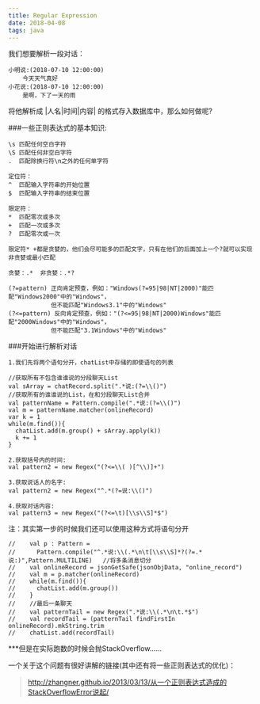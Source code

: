 ```yaml
---
title: Regular Expression
date: 2018-04-08
tags: java
---
```


我们想要解析一段对话：

```
小明说:(2018-07-10 12:00:00)
    今天天气真好
小花说:(2018-07-10 12:00:00)
    是啊，下了一天的雨
```
将他解析成 |人名|时间|内容| 的格式存入数据库中，那么如何做呢?

###一些正则表达式的基本知识:
```
\s 匹配任何空白字符
\S 匹配任何非空白字符
.  匹配除换行符\n之外的任何单字符

```

```
定位符：
^  匹配输入字符串的开始位置
$  匹配输入字符串的结束位置
```

```
限定符：
*  匹配零次或多次
+  匹配一次或多次
?  匹配零次或一次

限定符* +都是贪婪的，他们会尽可能多的匹配文字，只有在他们的后面加上一个?就可以实现非贪婪或最小匹配

贪婪：.*  非贪婪：.*?
```

```
(?=pattern) 正向肯定预查，例如："Windows(?=95|98|NT|2000)"能匹配"Windows2000"中的"Windows"，
            但不能匹配"Windows3.1"中的"Windows"
(?<=pattern) 反向肯定预查，例如："(?<=95|98|NT|2000)Windows"能匹配"2000Windows"中的"Windows"，
            但不能匹配"3.1Windows"中的"Windows"
```

###开始进行解析对话

```
1.我们先将两个语句分开，chatList中存储的即使语句的列表

//获取所有不包含谁谁说的分段聊天List
val sArray = chatRecord.split(".*说:(?=\\()")
//获取所有的谁谁说的List，在和分段聊天List合并
val patternName = Pattern.compile(".*说:(?=\\()")
val m = patternName.matcher(onlineRecord)
var k = 1
while(m.find()){
  chatList.add(m.group() + sArray.apply(k))
  k += 1
}

2.获取括号内的时间:
val pattern2 = new Regex("(?<=\\( )[^\\)]+")

3.获取说话人的名字:
val pattern2 = new Regex("^.*(?=说:\\()")

4.获取对话内容:
val pattern3 = new Regex("(?<=\t)[\\s\\S]*$")
```


注：其实第一步的时候我们还可以使用这种方式将语句分开
```
//    val p : Pattern =
//      Pattern.compile("^.*说:\\(.*\n\t[\\s\\S]*?(?=.*说:)",Pattern.MULTILINE)   //将多条消息切分
//    val onlineRecord = jsonGetSafe(jsonObjData, "online_record")
//    val m = p.matcher(onlineRecord)
//    while(m.find()){
//      chatList.add(m.group())
//    }
//    //最后一条聊天
//    val patternTail = new Regex(".*说:\\(.*\n\t.*$")
//    val recordTail = (patternTail findFirstIn onlineRecord).mkString.trim
//    chatList.add(recordTail)
```
***但是在实际跑数的时候会抛StackOverflow......

一个关于这个问题有很好讲解的链接(其中还有将一些正则表达式的优化)：
> http://zhangner.github.io/2013/03/13/从一个正则表达式造成的StackOverflowError说起/